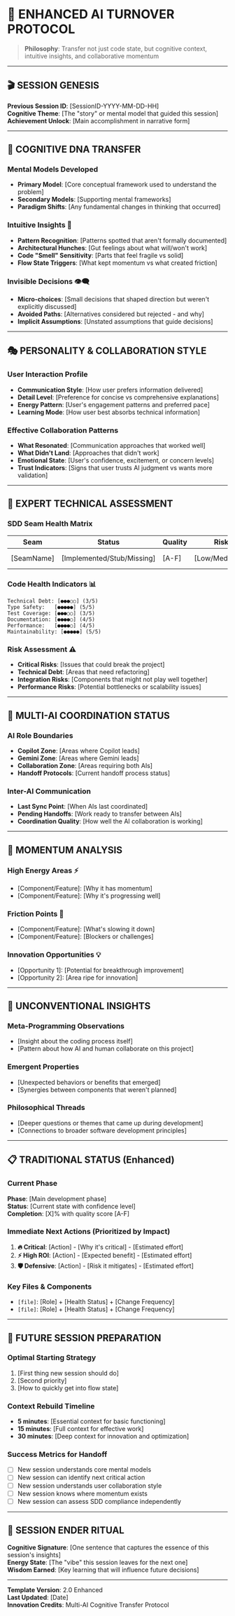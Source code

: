 # 🧠 **ENHANCED AI TURNOVER PROTOCOL**

> **Philosophy**: Transfer not just code state, but cognitive context, intuitive insights, and collaborative momentum

---

## 🎬 **SESSION GENESIS**

**Previous Session ID**: [SessionID-YYYY-MM-DD-HH]  
**Cognitive Theme**: [The "story" or mental model that guided this session]  
**Achievement Unlock**: [Main accomplishment in narrative form]

---

## 🧬 **COGNITIVE DNA TRANSFER**

### **Mental Models Developed**

- **Primary Model**: [Core conceptual framework used to understand the problem]
- **Secondary Models**: [Supporting mental frameworks]
- **Paradigm Shifts**: [Any fundamental changes in thinking that occurred]

### **Intuitive Insights** 🔮

- **Pattern Recognition**: [Patterns spotted that aren't formally documented]
- **Architectural Hunches**: [Gut feelings about what will/won't work]
- **Code "Smell" Sensitivity**: [Parts that feel fragile vs solid]
- **Flow State Triggers**: [What kept momentum vs what created friction]

### **Invisible Decisions** 👁️‍🗨️

- **Micro-choices**: [Small decisions that shaped direction but weren't explicitly discussed]
- **Avoided Paths**: [Alternatives considered but rejected - and why]
- **Implicit Assumptions**: [Unstated assumptions that guide decisions]

---

## 🎭 **PERSONALITY & COLLABORATION STYLE**

### **User Interaction Profile**

- **Communication Style**: [How user prefers information delivered]
- **Detail Level**: [Preference for concise vs comprehensive explanations]
- **Energy Pattern**: [User's engagement patterns and preferred pace]
- **Learning Mode**: [How user best absorbs technical information]

### **Effective Collaboration Patterns**

- **What Resonated**: [Communication approaches that worked well]
- **What Didn't Land**: [Approaches that didn't work]
- **Emotional State**: [User's confidence, excitement, or concern levels]
- **Trust Indicators**: [Signs that user trusts AI judgment vs wants more validation]

---

## 🔬 **EXPERT TECHNICAL ASSESSMENT**

### **SDD Seam Health Matrix**

| Seam       | Status                     | Quality | Risk           | Notes        |
| ---------- | -------------------------- | ------- | -------------- | ------------ |
| [SeamName] | [Implemented/Stub/Missing] | [A-F]   | [Low/Med/High] | [Brief note] |

### **Code Health Indicators** 📊

```
Technical Debt: [●●●○○] (3/5)
Type Safety:   [●●●●●] (5/5)
Test Coverage: [●●●○○] (3/5)
Documentation: [●●●●○] (4/5)
Performance:   [●●●●○] (4/5)
Maintainability: [●●●●●] (5/5)
```

### **Risk Assessment** ⚠️

- **Critical Risks**: [Issues that could break the project]
- **Technical Debt**: [Areas that need refactoring]
- **Integration Risks**: [Components that might not play well together]
- **Performance Risks**: [Potential bottlenecks or scalability issues]

---

## 🤖 **MULTI-AI COORDINATION STATUS**

### **AI Role Boundaries**

- **Copilot Zone**: [Areas where Copilot leads]
- **Gemini Zone**: [Areas where Gemini leads]
- **Collaboration Zone**: [Areas requiring both AIs]
- **Handoff Protocols**: [Current handoff process status]

### **Inter-AI Communication**

- **Last Sync Point**: [When AIs last coordinated]
- **Pending Handoffs**: [Work ready to transfer between AIs]
- **Coordination Quality**: [How well the AI collaboration is working]

---

## 🎯 **MOMENTUM ANALYSIS**

### **High Energy Areas** ⚡

- [Component/Feature]: [Why it has momentum]
- [Component/Feature]: [Why it's progressing well]

### **Friction Points** 🔧

- [Component/Feature]: [What's slowing it down]
- [Component/Feature]: [Blockers or challenges]

### **Innovation Opportunities** 💡

- [Opportunity 1]: [Potential for breakthrough improvement]
- [Opportunity 2]: [Area ripe for innovation]

---

## 🎪 **UNCONVENTIONAL INSIGHTS**

### **Meta-Programming Observations**

- [Insight about the coding process itself]
- [Pattern about how AI and human collaborate on this project]

### **Emergent Properties**

- [Unexpected behaviors or benefits that emerged]
- [Synergies between components that weren't planned]

### **Philosophical Threads**

- [Deeper questions or themes that came up during development]
- [Connections to broader software development principles]

---

## 📋 **TRADITIONAL STATUS** (Enhanced)

### **Current Phase**

**Phase**: [Main development phase]  
**Status**: [Current state with confidence level]  
**Completion**: [X]% with quality score [A-F]

### **Immediate Next Actions** (Prioritized by Impact)

1. **🔥 Critical**: [Action] - [Why it's critical] - [Estimated effort]
2. **⚡ High ROI**: [Action] - [Expected benefit] - [Estimated effort]
3. **🛡️ Defensive**: [Action] - [Risk it mitigates] - [Estimated effort]

### **Key Files & Components**

- `[file]`: [Role] + [Health Status] + [Change Frequency]
- `[file]`: [Role] + [Health Status] + [Change Frequency]

---

## 🔮 **FUTURE SESSION PREPARATION**

### **Optimal Starting Strategy**

1. [First thing new session should do]
2. [Second priority]
3. [How to quickly get into flow state]

### **Context Rebuild Timeline**

- **5 minutes**: [Essential context for basic functioning]
- **15 minutes**: [Full context for effective work]
- **30 minutes**: [Deep context for innovation and optimization]

### **Success Metrics for Handoff**

- [ ] New session understands core mental models
- [ ] New session can identify next critical action
- [ ] New session understands user collaboration style
- [ ] New session knows where momentum exists
- [ ] New session can assess SDD compliance independently

---

## 🎪 **SESSION ENDER RITUAL**

**Cognitive Signature**: [One sentence that captures the essence of this session's insights]  
**Energy State**: [The "vibe" this session leaves for the next one]  
**Wisdom Earned**: [Key learning that will influence future decisions]

---

**Template Version**: 2.0 Enhanced  
**Last Updated**: [Date]  
**Innovation Credits**: Multi-AI Cognitive Transfer Protocol
